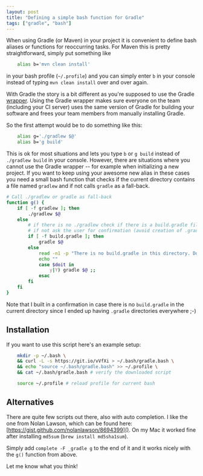 ```yaml
---
layout: post
title: "Defining a simple bash function for Gradle"
tags: ["gradle", "bash"]
---
```


When using Gradle (or Maven) in your project it is convenient to define bash aliases or functions for reoccurring tasks. For Maven this is pretty straightforward, simply put something like

```bash
    alias b='mvn clean install'
```

in your bash profile (`~/.profile`) and you can simply enter `b` in your console instead of typing `mvn clean install` over and over again.

With Gradle the story is a bit different as you're supposed to use the Gradle [wrapper](https://docs.gradle.org/current/userguide/gradle_wrapper.html). Using the Gradle wrapper makes sure everyone on the team (including your CI server) uses the same version of Gradle for building your software and frees your team members from manually installing Gradle.

So the first attempt would be to do something like this:

```bash
    alias g='./gradlew $@'
    alias b='g build'
```

This is ok for most situations and lets you type `b` or `g build` instead of `./gradlew build` in your console.
However, there are situations where you cannot use the Gradle wrapper -- for example when initializing a new project.
If you want to keep using your awesome new alias in these cases you need a small bash function that checks if the current directory contains a file named `gradlew` and if not calls `gradle` as a fall-back.

```bash
# Call ./gradlew or gradle as fall-back
function g() {
	if [ -f gradlew ]; then
		./gradlew $@
	else
		# if there is no ./gradlew check if there is a build.gradle file
		# if not ask the user for confirmation (avoid creation of .gradle dir in unrelated directories)
		if [ -f build.gradle ]; then
			gradle $@
		else		
			read -n1 -p "There is no build.gradle in this directory. Do you want to continue? [y,n]" doit
			echo ""
			case $doit in  
				y|Y) gradle $@ ;;
			esac
		fi
	fi
}
```
Note that I built in a confirmation in case there is no `build.gradle` in the current directory since I ended up having `.gradle` directories everywhere ;-)

## Installation

If you want to use this script here's an example setup:

```bash
    mkdir -p ~/.bash \
    && curl -L -s https://git.io/vVfXi > ~/.bash/gradle.bash \
    && echo "source ~/.bash/gradle.bash" >> ~/.profile \
    && cat ~/.bash/gradle.bash # verify the downloaded script

    source ~/.profile # reload profile for current bash
```

## Alternatives
There are quite few scripts out there, also with auto completion. I like the one from Nolan Lawson, which can be found here: [https://gist.github.com/nolanlawson/8694399](). On my Mac it worked fine after installing `md5sum` (`brew install md5sha1sum`).

Simply add `complete -F _gradle g` to the end of it and it works nicely with the `g()` function from above.

Let me know what you think!
